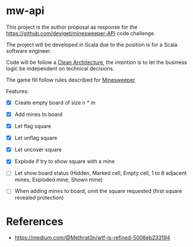 # mw-api

This project is the author proposal as response for the https://github.com/deviget/minesweeper-API 
code challenge.

The project will be developed in Scala due to the position is for a Scala software engineer.

Code will be follow a [Clean Architecture](https://engineering.etermax.com/clean-microservice-architecture-in-practice-63051aeb016b),
the intention is to let the business logic be independent on technical decisions.
   
The game fill follow rules described for [Minesweeper](https://en.wikipedia.org/wiki/Minesweeper_(video_game))


Features:

* [x] Create empty board of size n * m
* [x] Add mines to board
* [x] Let flag square
* [x] Let unflag square
* [x] Let uncover square 
* [x] Explode if try to show square with a mine
* [ ] Let show board status (Hidden, Marked cell, Empty cell, 1 to 8 adjacent mines, Exploded mine, Shown mine)
* [ ] When adding mines to board, omit the square requested (first square revealed protection)


# References

* https://medium.com/@Methrat0n/wtf-is-refined-5008eb233194
